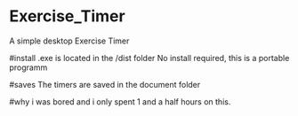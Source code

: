 # Exercise_Timer
A simple desktop Exercise Timer

#install
.exe is located in the /dist folder
No install required, this is a portable programm

#saves
The timers are saved in the document folder

#why
i was bored and i only spent 1 and a half hours on this.


